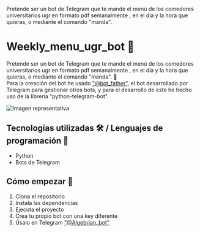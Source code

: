
Pretende ser un bot de Telegram que te mande el menú de los comedores universitarios ugr en formato pdf semanalmente , en el día y la hora que quieras, o mediante el comando "manda".
# Weekly_menu_ugr_bot 📓

Pretende ser un bot de Telegram que te mande el menú de los comedores universitarios ugr en formato pdf semanalmente , en el día y la hora que quieras, o mediante el comando "manda".
🤔
<br>
Para la creación del bot he usado ["@bot_father"](https://t.me/BotFather), el bot desarrollado por Telegram para gestionar otros bots, y para el desarrollo de este he hecho uso de la librería "python-telegram-bot".

![Imagen representativa](https://github.com/JuanmiAcosta/Telegram_Bot_con_Python/blob/main/captura.png?raw=true)

## Tecnologías utilizadas 🛠️ / Lenguajes de programación 👀

* Python
* Bots de Telegram

## Cómo empezar 🫡

1. Clona el repositorio
2. Instala las dependencias
3. Ejecuta el proyecto
4. Crea tu propio bot con una key diferente
5. Úsalo en Telegram ["@Algebrian_bot"](https://t.me/Algebrian_bot)
